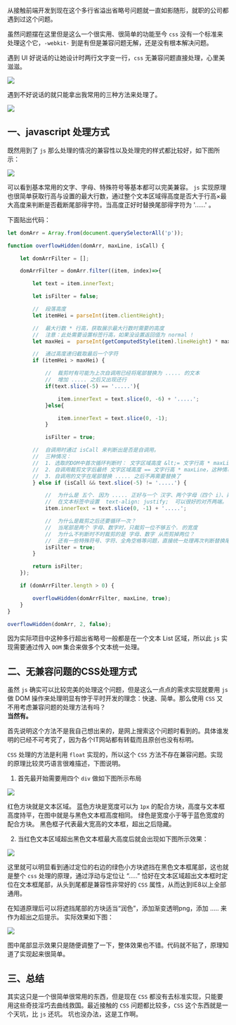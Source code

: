 <!--
 * @Author: monai
 * @Date: 2020-04-16 18:48:44
 * @LastEditors: monai
 * @LastEditTime: 2020-04-16 22:20:29
 -->
从接触前端开发到现在这个多行省溢出省略号问题就一直如影随形，就职的公司都遇到过这个问题。

虽然问题摆在这里但是这么一个很实用、很简单的功能至今 `css` 没有一个标准来处理这个它，`-webkit-` 到是有但是兼容问题无解，还是没有根本解决问题。

遇到 UI 好说话的让她设计时两行文字变一行，`css` 无兼容问题直接处理，心里美滋滋。

![](https://www.ismoon.cn/static/433012d6ee3fab2a6acfeb58078f5b31.jpg)

遇到不好说话的就只能拿出我常用的三种方法来处理了。

![](https://www.ismoon.cn/static/ee2e7e5bf423d2e5d14b3a84bec76cd7.jpg)

## 一、javascript 处理方式

既然用到了 `js` 那么处理的情况的兼容性以及处理完的样式都比较好，如下图所示：

![](https://www.ismoon.cn/static/645e54ff5865bc8c42319b1a1d69482c.jpg)

可以看到基本常用的文字、字母、特殊符号等基本都可以完美兼容。
`js` 实现原理也很简单获取行高与设置的最大行数，通过整个文本区域得高度是否大于行高×最大高度来判断是否截断尾部得字符。当高度正好时替换尾部得字符为 '......' 。

下面贴出代码：
```javascript
let domArr = Array.from(document.querySelectorAll('p'));

function overflowHidden(domArr, maxLine, isCall) {

    let domArrFilter = [];

    domArrFilter = domArr.filter((item, index)=>{

        let text = item.innerText;

        let isFilter = false;

        //  段落高度
        let itemHei = parseInt(item.clientHeight);

        //  最大行数 * 行高，获取展示最大行数时需要的高度
        //  注意：此处需要设置标签行高，如果没设置返回值为 normal !
        let maxHei =  parseInt(getComputedStyle(item).lineHeight) * maxLine;

        //  通过高度递归截取最后一个字符
        if (itemHei > maxHei) {

            //  裁剪时有可能为上次自调用已经将尾部替换为 ..... 的文本
            //  增加 ..... 之后又出现还行
            if(text.slice(-5) == '.....'){

                item.innerText = text.slice(0, -6) + '.....';
            }else{

                item.innerText = text.slice(0, -1);
            }

            isFilter = true;

        //  自调用时通过 isCall 来判断出是否是自调用。
        //  三种情况：
        //  1. 选取的DOM中首次循环判断时： 文字区域高度 &lt;= 文字行高 * maxLine, 不需要增加 .....
        //  2. 自调用裁剪文字后最终 文字区域高度 == 文字行高 * maxLine，这种情况需要替换尾部 .....
        //  3. 自调用的文字在尾部替换 ..... 之后不再需要替换了
        } else if (isCall && text.slice(-5) != '.....') {

            //  为什么是 五个. 因为 ..... 正好与一个 汉字、两个字母（四个 i）、两个数字宽度相同，
            //  在文本标签中设置  text-align: justify;  可以很好的对齐两端。
            item.innerText = text.slice(0, -1) + '.....';

            //  为什么是裁剪之后还要循环一次？
            //  当尾部是两个 字母、数字时，只裁剪一位不够五个. 的宽度
            //  为什么不判断时不时裁剪的是 字母、数字 从而剪掉两位？
            //  还有一些特殊符号、字符、全角空格等问题，直接统一处理再次判断替换尾部 ..... 之后是否符合要求。
            isFilter = true;
        }

        return isFilter;
    });

    if (domArrFilter.length > 0) {

        overflowHidden(domArrFilter, maxLine, true);
    }
}

overflowHidden(domArr, 2, false);
```
因为实际项目中这种多行超出省略号一般都是在一个文本 List 区域，所以此 `js` 实现需要通过传入 `DOM` 集合来做多个文本统一处理。

## 二、无兼容问题的CSS处理方式

虽然 `js` 确实可以比较完美的处理这个问题，但是这么一点点的需求实现就要用 `js` 做 DOM 操作来处理明显有悖于平时开发的理念：快速、简单。那么使用 `CSS` 又不用考虑兼容问题的处理方法有吗？  
**当然有。**

首先说明这个方法不是我自己想出来的，是网上搜索这个问题时看到的。具体谁发明的已经不可考究了，因为各个IT网站都有转载而且原创也没有标明。

`CSS` 处理的方法是利用 `float` 实现的，所以这个 `CSS` 方法不存在兼容问题。实现的原理比较灵巧语言很难描述，下图说明。

1. 首先最开始需要用四个 `div` 做如下图所示布局

![](https://www.ismoon.cn/static/5d78f07973924f111292ec9ee3c382a6.jpg)

红色方块就是文本区域。
蓝色方块是宽度可以为 `1px` 的配合方块，高度与文本框高度持平，在图中就是与黑色文本框高度相同。
绿色是宽度小于等于蓝色宽度的配合方块。
黑色框子代表最大宽高的文本框，超出之后隐藏。

2. 当红色文本区域超出黑色文本框最大高度后就会出现如下图所示效果：

![](https://www.ismoon.cn/static/4ed09403507a1c8620da8d67c5993cc8.jpg)

这里就可以明显看到通过定位的右边的绿色小方块遮挡在黑色文本框尾部，这也就是整个 `css` 处理的原理，通过浮动与定位让 “.....” 恰好在文本区域超出文本框时定位在文本框尾部，从头到尾都是兼容性非常好的 `CSS` 属性，从而达到IE8以上全部通用。

在知道原理后可以将遮挡尾部的方块适当“润色”，添加渐变透明png，添加 ..... 来作为超出之后提示。
实际效果如下图：

![](https://www.ismoon.cn/static/cca96a44c66cb1d942ea19fd98de4135.jpg)

图中尾部显示效果只是随便调整了一下，整体效果也不错。代码就不贴了，原理知道了实现起来很简单。

## 三、总结

其实这只是一个很简单很常用的东西，但是现在 `CSS` 都没有去标准实现，只能要用这些奇技淫巧去曲线救国。最近接触的 `CSS` 问题都比较多，`CSS` 这个东西就是一个天坑，比 `js` 还坑。
坑也没办法，这是工作啊。